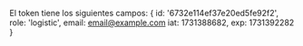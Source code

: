 El token tiene los siguientes campos:
{
  id: '6732e114ef37e20ed5fe92f2',
  role: 'logistic',
  email: email@example.com
  iat: 1731388682,
  exp: 1731392282
}